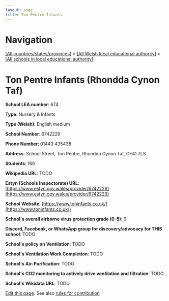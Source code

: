 ```yaml
---
layout: page
title: Ton Pentre Infants
---
```

# Navigation

[[All countries/states/provinces]](../../..) > [[All Welsh local educational authority]](../..) > [[All schools in local educational authority]](..)

# Ton Pentre Infants (Rhondda Cynon Taf)

**School LEA number**: 674

**Type**: Nursery & Infants

**Type (Welsh)**: English medium

**School Number**: 6742229

**Phone Number**: 01443 435438

**Address**: School Street, Ton Pentre, Rhondda Cynon Taf, CF41 7LS

**Students**: 160

**Wikipedia URL**: TODO

**Estyn (Schools Inspectorate) URL**: [https://www.estyn.gov.wales/provider/6742229](https://www.estyn.gov.wales/provider/6742229)

**School Website**: [https://www.toninfants.co.uk/](https://www.toninfants.co.uk/)

**School's overall airborne virus protection grade (0-5)**: 0

**Discord, Facebook, or WhatsApp group for discovery/advocacy for THIS school**: TODO

**School's policy on Ventilation**: TODO

**School's Ventilation Work Completion**: TODO

**School's Air-Purification**: TODO

**School's CO2 monitoring to actively drive ventilation and filtration**: TODO

**School's Wikidata URL**: TODO




[Edit this page](https://github.com/VentilationProject/Wales/edit/prif/./Rhondda_Cynon_Taf/Ton_Pentre_Infants.md). See also [rules for contribution](../../../contribution-rules/)